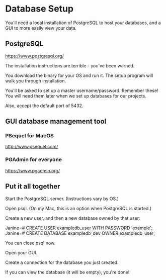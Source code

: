 # Database Setup

You'll need a local installation of PostgreSQL to host your databases, and a GUI to more easily view your data.

## PostgreSQL

https://www.postgresql.org/

The installation instructions are terrible - you've been warned.

You download the binary for your OS and run it. The setup program will walk you through installation.

You'll be asked to set up a master username/password. Remember these! You will need them later when we set up databases for our projects.

Also, accept the default port of 5432. 

## GUI database management tool

### PSequel for MacOS

http://www.psequel.com/

### PGAdmin for everyone

https://www.pgadmin.org/

## Put it all together

Start the PostgreSQL server. (Instructions vary by OS.)

Open psql. (On my Mac, this is an option when PostgreSQL is started.)

Create a new user, and then a new database owned by that user:

  Janine=# CREATE USER exampledb_user WITH PASSWORD 'example'; 
  Janine=# CREATE DATABASE exampledb_dev OWNER exampledb_user;

You can close psql now.

Open your GUI.

Create a connection for the database you just created.

If you can view the database (it will be empty), you're done!


